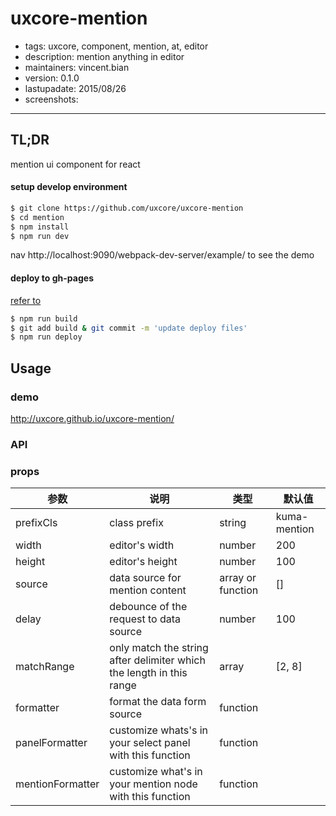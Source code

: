 # uxcore-mention

- tags: uxcore, component, mention, at, editor
- description: mention anything in editor
- maintainers: vincent.bian
- version: 0.1.0
- lastupadate: 2015/08/26
- screenshots:

---

## TL;DR

mention ui component for react

#### setup develop environment

```sh
$ git clone https://github.com/uxcore/uxcore-mention
$ cd mention
$ npm install
$ npm run dev
```

nav http://localhost:9090/webpack-dev-server/example/ to see the demo

#### deploy to gh-pages
[refer to]( http://stackoverflow.com/questions/17643381/how-to-upload-my-angularjs-static-site-to-github-pages)
```sh
$ npm run build
$ git add build & git commit -m 'update deploy files'
$ npm run deploy
```

## Usage

### demo
http://uxcore.github.io/uxcore-mention/

### API

### props

|参数|说明|类型|默认值|
|---|----|---|------|
| prefixCls | class prefix | string | kuma-mention |
| width | editor's width | number | 200 |
| height | editor's height | number | 100 |
| source | data source for mention content | array or function | [] |
| delay | debounce of the request to data source | number | 100 |
| matchRange | only match the string after delimiter which the length in this range | array | [2, 8] |
| formatter | format the data form source | function | |
| panelFormatter | customize whats's in your select panel with this function | function | |
| mentionFormatter | customize what's in your mention node with this function | function | |
